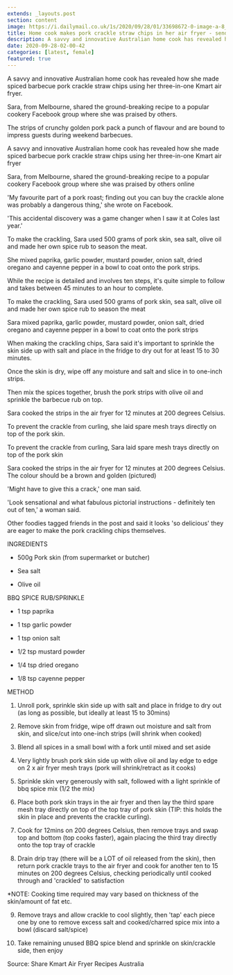 ```yaml
---
extends: _layouts.post
section: content
image: https://i.dailymail.co.uk/1s/2020/09/28/01/33698672-0-image-a-8_1601255100813.jpg 
title: Home cook makes pork crackle straw chips in her air fryer - sending foodies into meltdown  
description: A savvy and innovative Australian home cook has revealed how she made spiced barbecue pork crackle straw chips using her three-in-one Kmart air fryer. 
date: 2020-09-28-02-00-42 
categories: [latest, female] 
featured: true 
--- 
```

A savvy and innovative Australian home cook has revealed how she made spiced barbecue pork crackle straw chips using her three-in-one Kmart air fryer.

Sara, from Melbourne, shared the ground-breaking recipe to a popular cookery Facebook group where she was praised by others.

The strips of crunchy golden pork pack a punch of flavour and are bound to impress guests during weekend barbecues. 

A savvy and innovative Australian home cook has revealed how she made spiced barbecue pork crackle straw chips using her three-in-one Kmart air fryer

Sara, from Melbourne, shared the ground-breaking recipe to a popular cookery Facebook group where she was praised by others online

'My favourite part of a pork roast; finding out you can buy the crackle alone was probably a dangerous thing,' she wrote on Facebook.

'This accidental discovery was a game changer when I saw it at Coles last year.'  

To make the crackling, Sara used 500 grams of pork skin, sea salt, olive oil and made her own spice rub to season the meat.

She mixed paprika, garlic powder, mustard powder, onion salt, dried oregano and cayenne pepper in a bowl to coat onto the pork strips.

While the recipe is detailed and involves ten steps, it's quite simple to follow and takes between 45 minutes to an hour to complete.

To make the crackling, Sara used 500 grams of pork skin, sea salt, olive oil and made her own spice rub to season the meat

Sara mixed paprika, garlic powder, mustard powder, onion salt, dried oregano and cayenne pepper in a bowl to coat onto the pork strips

When making the crackling chips, Sara said it's important to sprinkle the skin side up with salt and place in the fridge to dry out for at least 15 to 30 minutes.

Once the skin is dry, wipe off any moisture and salt and slice in to one-inch strips.

Then mix the spices together, brush the pork strips with olive oil and sprinkle the barbecue rub on top.

Sara cooked the strips in the air fryer for 12 minutes at 200 degrees Celsius.

To prevent the crackle from curling, she laid spare mesh trays directly on top of the pork skin.  

To prevent the crackle from curling, Sara laid spare mesh trays directly on top of the pork skin 

Sara cooked the strips in the air fryer for 12 minutes at 200 degrees Celsius. The colour should be a brown and golden (pictured) 

'Might have to give this a crack,' one man said.

'Look sensational and what fabulous pictorial instructions - definitely ten out of ten,' a woman said.

Other foodies tagged friends in the post and said it looks 'so delicious' they are eager to make the pork crackling chips themselves. 

INGREDIENTS

* 500g Pork skin (from supermarket or butcher)

* Sea salt

* Olive oil

BBQ SPICE RUB/SPRINKLE

* 1 tsp paprika

* 1 tsp garlic powder

* 1 tsp onion salt

* 1/2 tsp mustard powder

* 1/4 tsp dried oregano

* 1/8 tsp cayenne pepper 

METHOD

1. Unroll pork, sprinkle skin side up with salt and place in fridge to dry out (as long as possible, but ideally at least 15 to 30mins)

2. Remove skin from fridge, wipe off drawn out moisture and salt from skin, and slice/cut into one-inch strips (will shrink when cooked)

3. Blend all spices in a small bowl with a fork until mixed and set aside

4. Very lightly brush pork skin side up with olive oil and lay edge to edge on 2 x air fryer mesh trays (pork will shrink/retract as it cooks)

5. Sprinkle skin very generously with salt, followed with a light sprinkle of bbq spice mix (1/2 the mix)

6. Place both pork skin trays in the air fryer and then lay the third spare mesh tray directly on top of the top tray of pork skin (TIP: this holds the skin in place and prevents the crackle curling).

7. Cook for 12mins on 200 degrees Celsius, then remove trays and swap top and bottom (top cooks faster), again placing the third tray directly onto the top tray of crackle

8. Drain drip tray (there will be a LOT of oil released from the skin), then return pork crackle trays to the air fryer and cook for another ten to 15 minutes on 200 degrees Celsius, checking periodically until cooked through and 'crackled' to satisfaction

*NOTE: Cooking time required may vary based on thickness of the skin/amount of fat etc.

9. Remove trays and allow crackle to cool slightly, then 'tap' each piece one by one to remove excess salt and cooked/charred spice mix into a bowl (discard salt/spice)

10. Take remaining unused BBQ spice blend and sprinkle on skin/crackle side, then enjoy

Source: Share Kmart Air Fryer Recipes Australia 

